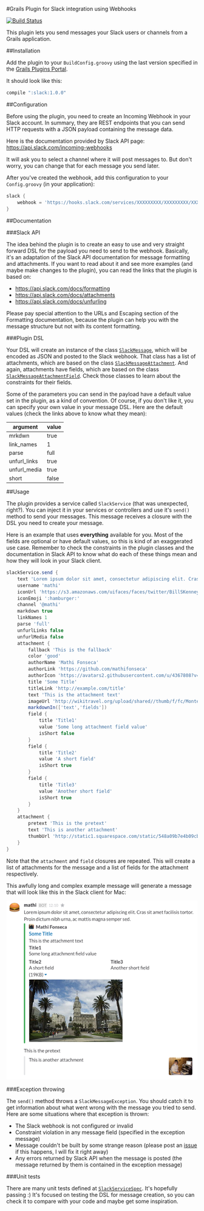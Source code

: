 #Grails Plugin for Slack integration using Webhooks

[![Build Status](https://travis-ci.org/mathifonseca/grails-slack.svg?branch=master)](https://travis-ci.org/mathifonseca/grails-slack)

This plugin lets you send messages your Slack users or channels from a Grails application.

##Installation

Add the plugin to your `BuildConfig.groovy` using the last version specified in the [Grails Plugins Portal](http://grails.org/plugin/slack).

It should look like this:

```groovy
compile ":slack:1.0.0"
```

##Configuration

Before using the plugin, you need to create an Incoming Webhook in your Slack account. In summary, they are REST endpoints that you can send HTTP requests with a JSON payload containing the message data.

Here is the documentation provided by Slack API page: https://api.slack.com/incoming-webhooks

It will ask you to select a channel where it will post messages to. But don't worry, you can change that for each message you send later.

After you've created the webhook, add this configuration to your `Config.groovy` (in your application):

```groovy
slack {
    webhook = 'https://hooks.slack.com/services/XXXXXXXXX/XXXXXXXXX/XXXXXXXXXXXXXXXXXXXXXXXX'
}
```

##Documentation

###Slack API

The idea behind the plugin is to create an easy to use and very straight forward DSL for the payload you need to send to the webhook. Basically, it's an adaptation of the Slack API documentation for message formatting and attachments. If you want to read about it and see more examples (and maybe make changes to the plugin), you can read the links that the plugin is based on:

- https://api.slack.com/docs/formatting
- https://api.slack.com/docs/attachments
- https://api.slack.com/docs/unfurling

Please pay special attention to the URLs and Escaping section of the Formatting documentation, because the plugin can help you with the message structure but not with its content formatting.

###Plugin DSL

Your DSL will create an instance of the class [`SlackMessage`](src/groovy/grails/plugin/slack/SlackMessage.groovy), which will be encoded as JSON and posted to the Slack webhook. That class has a list of attachments, which are based on the class [`SlackMessageAttachment`](src/groovy/grails/plugin/slack/SlackMessageAttachment.groovy). And again, attachments have fields, which are based on the class [`SlackMessageAttachmentField`](src/groovy/grails/plugin/slack/SlackMessageAttachmentField.groovy). Check those classes to learn about the constraints for their fields.

Some of the parameters you can send in the payload have a default value set in the plugin, as a kind of convention. Of course, if you don't like it, you can specify your own value in your message DSL. Here are the default values (check the links above to know what they mean):

| argument | value |
|---|---|
| mrkdwn | true |
| link_names | 1 |
| parse | full |
| unfurl_links | true |
| unfurl_media | true |
| short | false |

##Usage

The plugin provides a service called `SlackService` (that was unexpected, right?). You can inject it in your services or controllers and use it's `send()` method to send your messages. This message receives a closure with the DSL you need to create your message.

Here is an example that uses **everything** available for you. Most of the fields are optional or have default values, so this is kind of an exaggerated use case. Remember to check the constraints in the plugin classes and the documentation in Slack API to know what do each of these things mean and how they will look in your Slack client.

```groovy
slackService.send {
    text 'Lorem ipsum dolor sit amet, consectetur adipiscing elit. Cras sit amet facilisis tortor. Proin dictum nibh urna, ac mattis magna semper sed.'
    username 'mathi'
    iconUrl 'https://s3.amazonaws.com/uifaces/faces/twitter/BillSKenney/128.jpg'
    iconEmoji ':hamburger:'
    channel '@mathi'
    markdown true
    linkNames 1
    parse 'full'
    unfurlLinks false
    unfurlMedia false
    attachment {
        fallback 'This is the fallback'
        color 'good'
        authorName 'Mathi Fonseca'
        authorLink 'https://github.com/mathifonseca'
        authorIcon 'https://avatars2.githubusercontent.com/u/4367808?v=3&s=460'
        title 'Some Title'
        titleLink 'http://example.com/title'
        text 'This is the attachment text'
        imageUrl 'http://wikitravel.org/upload/shared//thumb/f/fc/Montevideo.jpg/300px-Montevideo.jpg'
        markdownIn(['text','fields'])
        field {
            title 'Title1'
            value 'Some long attachment field value'
            isShort false
        }
        field {
            title 'Title2'
            value 'A short field'
            isShort true
        }
        field {
            title 'Title3'
            value 'Another short field'
            isShort true
        }
    }
    attachment {
        pretext 'This is the pretext'
        text 'This is another attachment'
        thumbUrl 'http://static1.squarespace.com/static/548a09b7e4b09cb7481d6e1d/t/5537e336e4b05a14c754b6d2/1429726013683/'
    }
}
```

Note that the `attachment` and `field` closures are repeated. This will create a list of attachments for the message and a list of fields for the attachment respectively.

This awfully long and complex example message will generate a message that will look like this in the Slack client for Mac:

![Slack Screenshot](slack.png)

###Exception throwing

The `send()` method throws a `SlackMessageException`. You should catch it to get information about what went wrong with the message you tried to send. Here are some situations where that exception is thrown:

- The Slack webhook is not configured or invalid
- Constraint violation in any message field (specified in the exception message)
- Message couldn't be built by some strange reason (please post an [issue](https://github.com/mathifonseca/grails-slack/issues) if this happens, I will fix it right away)
- Any errors returned by Slack API when the message is posted (the message returned by them is contained in the exception message)

###Unit tests

There are many unit tests defined at [`SlackServiceSpec`](test/unit/grails/plugin/slack/SlackServiceSpec.groovy). It's hopefully passing :) It's focused on testing the DSL for message creation, so you can check it to compare with your code and maybe get some inspiration.
